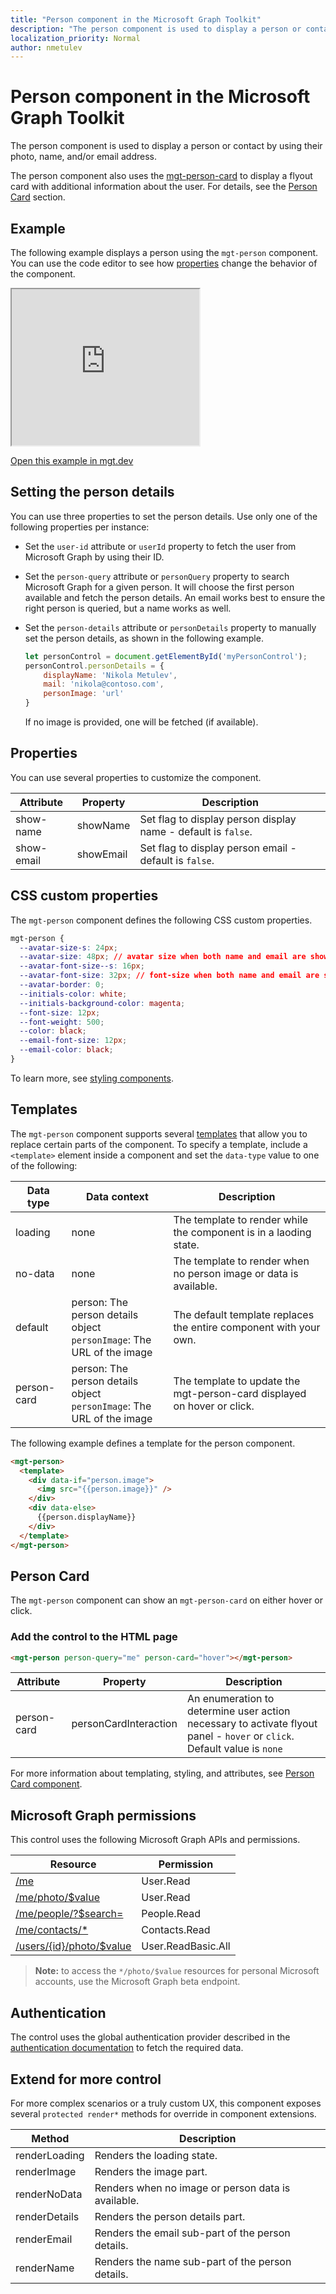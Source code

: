 ```yaml
---
title: "Person component in the Microsoft Graph Toolkit"
description: "The person component is used to display a person or contact by using their photo, name, and/or email address."
localization_priority: Normal
author: nmetulev
---
```


# Person component in the Microsoft Graph Toolkit

The person component is used to display a person or contact by using their photo, name, and/or email address.

The person component also uses the [mgt-person-card](./person-card.md) to display a flyout card with additional information about the user. For details, see the [Person Card](#person-card) section.

## Example

The following example displays a person using the `mgt-person` component. You can use the code editor to see how [properties](#properties) change the behavior of the component.

<iframe src="https://mgt.dev/iframe.html?id=components-mgt-person--person&source=docs" height="250"></iframe>

[Open this example in mgt.dev](https://mgt.dev/?path=/story/components-mgt-person--person&source=docs)

## Setting the person details

You can use three properties to set the person details. Use only one of the following properties per instance:

* Set the `user-id` attribute or `userId` property to fetch the user from Microsoft Graph by using their ID.

* Set the `person-query` attribute or `personQuery` property to search Microsoft Graph for a given person. It will choose the first person available and fetch the person details. An email works best to ensure the right person is queried, but a name works as well.

* Set the `person-details` attribute or `personDetails` property to manually set the person details, as shown in the following example.


    ```js
    let personControl = document.getElementById('myPersonControl');
    personControl.personDetails = {
        displayName: 'Nikola Metulev',
        mail: 'nikola@contoso.com',
        personImage: 'url'
    }
    ```

  If no image is provided, one will be fetched (if available).

## Properties

You can use several properties to customize the component.

| Attribute    | Property   | Description                                                   |
| -----------  | ---------- | ------------------------------------------------------------- |
| show-name    | showName   | Set flag to display person display name - default is `false`. |
| show-email   | showEmail  | Set flag to display person email - default is `false`.        |

## CSS custom properties

The `mgt-person` component defines the following CSS custom properties.

```css
mgt-person {
  --avatar-size-s: 24px;
  --avatar-size: 48px; // avatar size when both name and email are shown
  --avatar-font-size--s: 16px;
  --avatar-font-size: 32px; // font-size when both name and email are shown
  --avatar-border: 0;
  --initials-color: white;
  --initials-background-color: magenta;
  --font-size: 12px;
  --font-weight: 500;
  --color: black;
  --email-font-size: 12px;
  --email-color: black;
}
```

To learn more, see [styling components](../style.md).

## Templates

The `mgt-person` component supports several [templates](../templates.md) that allow you to replace certain parts of the component. To specify a template, include a `<template>` element inside a component and set the `data-type` value to one of the following:

| Data type | Data context | Description |
| --------- | ------------ | ----------- |
| loading | none | The template to render while the component is in a laoding state. |
| no-data | none | The template to render when no person image or data is available. | 
| default | person: The person details object <br> `personImage`: The URL of the image | The default template replaces the entire component with your own. |
| person-card | person: The person details object <br> `personImage`: The URL of the image | The template to update the mgt-person-card displayed on hover or click. |

The following example defines a template for the person component.

```html
<mgt-person>
  <template>
    <div data-if="person.image">
      <img src="{{person.image}}" />
    </div>
    <div data-else>
      {{person.displayName}}
    </div>
  </template>
</mgt-person>
```

## Person Card

The `mgt-person` component can show an `mgt-person-card` on either hover or click.

### Add the control to the HTML page
```html
<mgt-person person-query="me" person-card="hover"></mgt-person>
```

| Attribute    |  Property     | Description                                                                     |
| ------------ | ------------- | ------------------------------------------------------------------------------- |
| person-card | personCardInteraction | An enumeration to determine user action necessary to activate flyout panel - `hover` or `click`. Default value is `none` |


For more information about templating, styling, and attributes, see [Person Card component](./person-card.md).

## Microsoft Graph permissions

This control uses the following Microsoft Graph APIs and permissions.

| Resource                                                                                                    | Permission     |
| ----------------------------------------------------------------------------------------------------------- | -------------------- |
| [/me](/graph/api/user-get?view=graph-rest-1.0)                              | User.Read          |
| [/me/photo/$value](/graph/api/profilephoto-get?view=graph-rest-beta)        | User.Read          |
| [/me/people/?$search=](/graph/api/user-list-people?view=graph-rest-1.0)     | People.Read        |
| [/me/contacts/\*](/graph/api/user-list-contacts?view=graph-rest-1.0&tabs=cs) | Contacts.Read      |
| [/users/{id}/photo/$value](/graph/api/user-list-people?view=graph-rest-1.0) | User.ReadBasic.All |

> **Note:** to access the `*/photo/$value` resources for personal Microsoft accounts, use the Microsoft Graph beta endpoint.

## Authentication

The control uses the global authentication provider described in the [authentication documentation](./../providers.md) to fetch the required data.

## Extend for more control

For more complex scenarios or a truly custom UX, this component exposes several `protected render*` methods for override in component extensions.

| Method | Description |
| - | - |
| renderLoading | Renders the loading state. |
| renderImage | Renders the image part. |
| renderNoData | Renders when no image or person data is available. |
| renderDetails | Renders the person details part. |
| renderEmail | Renders the email sub-part of the person details. |
| renderName | Renders the name sub-part of the person details. |
